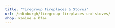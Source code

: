 ```yaml
---
title: "Firegroup Fireplaces & Stoves"
url: /edinburgh/firegroup-fireplaces-und-stoves/
shop: Kamine & Öfen
---
```


